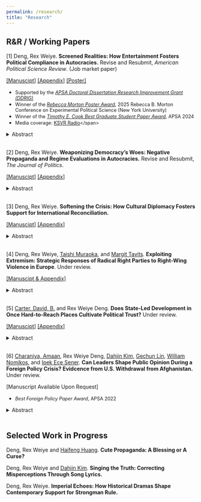 ```yaml
---
permalink: /research/
title: "Research"
---
```


  
## R&R / Working Papers

\[1\] Deng, Rex Weiye. **Screened Realities: How Entertainment Fosters Political Compliance in Autocracies.** Revise and Resubmit, _American Political Science Review_. (Job market paper)

[[Manuscipt]](https://www.dropbox.com/scl/fi/isbdrin1zjo1fgea286n2/Ent_Main.pdf?rlkey=d5st5mcs8dl5uq81ap7s1g7l5&st=bx3idqw4&dl=0) [[Appendix]](https://www.dropbox.com/scl/fi/b8iuflmefm6pbc02wkmer/Ent_Appendix.pdf?rlkey=85wb7m78nhncx2rv0uhlvwya2&st=v912cy1b&dl=0) [[Poster]](https://www.dropbox.com/scl/fi/m1vab05x32xqagdtioplo/Ent_Poster.pdf?rlkey=utckzttthsvgz73lzfdbpnfgc&st=d8f3ex7p&dl=0)

  *  <span style="font-size: 90%">Supported by the [*APSA Doctoral Dissertation Research Improvement Grant (DDRIG)*](https://apsanet.org/programs/doctoral-dissertation-research-improvement-grants/)</span>
  *  <span style="font-size: 90%">Winner of the [*Rebecca Morton Poster Award*](https://wp.nyu.edu/cesspoliticalscienceconference/rebecca-morton-poster-prize/), 2025 Rebecca B. Morton Conference on Experimental Political Science (New York University)</span>
  *  <span style="font-size: 90%">Winner of the [*Timothy E. Cook Best Graduate Student Paper Award*](https://apsanet.org/membership/organized-sections/organized-section-awards/past-awards/section-23/#:~:text=The%20Cook%20Award%20recognizes%20the,previous%20year%27s%20APSA%20Annual%20Meeting.), APSA 2024</span>
  * <span style="font-size: 90%">Media coverage:  [KSVR Radio](https://www.ksvr.org/.)</span>

<details><summary>Abstract</summary>

Existing research suggests that autocrats face a dilemma: manipulating negative information about regime performance can cause public backlash, but revealing such information can make the regime look incompetent and unaccountable. I argue that, to solve this dilemma, autocrats have relied on entertainment, where problems get revealed not in isolation but as part of a dramatized narrative that highlights the regime’s efforts to address them. Since such “problem-revealing entertainment” likely makes audiences immersed in its narratives, it has the potential to positively affect public perceptions of the regime. Drawing on a content analysis of such productions, a text analysis of 400,000 audience reviews, and two original experiments, I demonstrate that China has systematically generated entertainment disclosing details of corruption while stressing its anti-corruption efforts, and that these products improve citizens’ perceptions of the regime’s competence and accountability because of their realistic and immersive content. These findings illustrate how information manipulation through entertainment media strengthens authoritarian resilience.
</details>

<br>


\[2\] Deng, Rex Weiye. **Weaponizing Democracy’s Woes: Negative Propaganda and Regime Evaluations in Autocracies.** Revise and Resubmit, _The Journal of Politics_. 

[[Manuscipt]](https://www.dropbox.com/scl/fi/1fb9szha8ex3pm7bovv1g/NegativePropaganda.pdf?rlkey=m382q7tv35qirgw3evzyt8ba1&st=qd32loxy&dl=0) [[Appendix]](https://www.dropbox.com/scl/fi/1fb9szha8ex3pm7bovv1g/NegProp_Main.pdf?rlkey=m382q7tv35qirgw3evzyt8ba1&dl=0)

<details><summary>Abstract</summary>

Historically, good governance in liberal democracies has been a critical driver for democratization. Yet, the growing visibility of social and political problems in liberal democracies, especially the U.S., offer autocrats an opportunity to undermine the liberal model and bolster their own legitimacy. I argue that by strategically amplifying these problems — a tactic I term negative propaganda — autocrats can erode support for liberal democracies by selectively presenting ostensibly credible and fear-inducing information, although not necessarily increase support for the domestic regime. By analyzing over 900,000 Weibo posts from Chinese state media, I show that negative propaganda is widespread, garners substantial public attention, and frequently features seemingly credible and fear-inducing content. A survey experiment in China further demonstrates that exposure to such propaganda lowers evaluations of liberal democracies, but does not improve support for the domestic regime. These findings underscore the inherent tension between liberal democratic governance and authoritarian resilience.
  
</details>

<br>

\[3\] Deng, Rex Weiye. **Softening the Crisis: How Cultural Diplomacy Fosters Support for International Reconciliation.** 

[[Manuscipt]](https://www.dropbox.com/scl/fi/qjzfg6igsvq7m6ne9tiyp/Cul_Main.pdf?rlkey=zqmegunh8gmx5bra7ejd3aeam&st=nwt51lr1&dl=0) [[Appendix]](https://www.dropbox.com/scl/fi/v0erg739dukrq3gowvnt0/Cul_Appendix.pdf?rlkey=6gv3rgzefx7l643mv1il75qux&st=ms645d0x&dl=0) 

<details><summary>Abstract</summary>

Does cultural diplomacy promote public support for international cooperation between rival states? While some high-profile cases have inspired optimism and states increasingly invest in soft-power diplomacy, its causal impact remains contested. I argue that when used as a conciliatory gesture, cultural diplomacy can enhance perceptions of a rival’s sincerity, thereby increasing public support for reconciliation, including willingness to endorse low-stakes policy concessions. This effect likely operates through two mechanisms: (1) its public nature raises the reputational cost of reneging on a visible peace gesture (informational mechanism), and (2) it evokes positive emotions and humanizes adversaries (psychological mechanism). However, I do not expect it to increase support for riskier concessions. Evidence from two parallel survey experiments in the U.S. and China supports my argument. Further analysis shows that the psychological mechanism plays a determining role. This study highlights cultural diplomacy’s peace-building potential and its psychological foundations for promoting international cooperation.
</details>

<br>


\[4\] Deng, Rex Weiye, [Taishi Muraoka](https://www.taishimuraoka.com/), and [Margit Tavits](https://sites.wustl.edu/mtavits/). **Exploiting Extremism: Strategic Responses of Radical Right Parties to Right-Wing Violence in Europe**. Under review. 

[[Manuscipt & Appendix]](https://www.dropbox.com/scl/fi/149g16qkyrj9kgdr10hjp/RightWingTerrorism.pdf?rlkey=z4xygrzmbzdtednucw3abftno&st=upcfd2ep&dl=0)
  
<details><summary>Abstract</summary>

How do radical right (RR) parties in Europe respond to rising levels of right-wing violence targeting immigrants and ethnic minorities, given such violence may threaten their legitimacy due to their ideological proximity to the perpetrators? We theorize that RR parties likely respond to this challenge by adopting a scapegoating strategy: rather than withdrawing or diverting attention, they amplify anti-immigrant/minority rhetoric to shift blame onto minority groups/policies. Drawing on a large-scale dataset of Facebook posts by political parties across 18 European countries (2014—2022) and comprehensive data on right-wing violence, we find that RR parties post more frequently, and negatively, about immigrants and minorities following attacks. Moreover, we find that user engagement with RR parties' social media content related to minorities increases after right-wing attacks, suggesting that this strategy likely pays off. These findings deepen our understanding of how RR parties navigate hostile environments to maintain voter support through strategic rhetoric.
</details>

<br>

\[5\] [Carter, David, B.](https://sites.wustl.edu/davidcarter/) and Rex Weiye Deng. **Does State-Led Development in Once Hard-to-Reach Places Cultivate Political Trust?** Under review. 

[[Manuscipt]](https://www.dropbox.com/scl/fi/duf492s2ngmj3ytb4tq5d/Terrain_Trust_Main.pdf?rlkey=p80m5l6xq0nu3kth0ef5jufrf&st=5qxyr9hv&dl=0) [[Appendix]](https://www.dropbox.com/scl/fi/zbqv4ldbe30o3d4cdylr8/Terrain_Trust_Appendix.pdf?rlkey=4karfprre4jaow64nijvbntiy&st=mqegq4mw&dl=0) 

<details><summary>Abstract</summary>

Conventional wisdom suggests that increased state presence in historically remote regions provokes local resistance. In contrast, we argue that residents in these areas respond positively to a critical yet under-explored form of state presence -- infrastructural development -- and exhibit higher levels of trust in national institutions than those in core regions. Two mechanisms explain this relationship: (1) limited prior interaction with the state makes political attitudes in remote areas more malleable, and (2) infrastructural development is both more novel and beneficial in peripheral regions. We also identify resource extraction and conflict history as scope conditions that moderate this relationship. Using large-scale geospatial data from 46 developing countries and a Difference-in-Differences design leveraging Tanzania’s rural electrification program, we find consistent support for our hypotheses. These results underscore both the promise and the constraints of infrastructural development as a tool for state building, particularly in historically underdeveloped areas.
</details>

<br>


\[6\] [Charaniya, Amaan](https://sites.wustl.edu/amaancharaniya/), Rex Weiye Deng, [Dahjin Kim](https://dahjinkim.github.io/), [Gechun Lin](https://lingechun.github.io/research/), [William Nomikos](https://www.williamgnomikos.com/), and [Ipek Ece Sener](https://ipekecesener.com/). **Can Leaders Shape Public Opinion During a Foreign Policy Crisis? Evidcence from U.S. Withdrawal from Afghanistan.** Under review. 

\[Manuscript Available Upon Request\]
  
  * <span style="font-size: 90%">*Best Foreign Policy Paper Award*, APSA 2022</span>
<details><summary>Abstract</summary>

The general public greeted news of the American withdrawal from Afghanistan, ending a two-decade long operation,  with mixed reactions. In this paper, we describe the real-time reactions to the American withdrawal on Twitter. We trace and describe online discussions specifically about the U.S. withdrawal from Afghanistan by collecting a unique dataset of 7 million tweets. Instead of relying on a pre-determined group of users, we collect all tweets in the United States sent between August and September of 2021 that mention a list of keywords related to the  withdrawal. This approach allows us to collect a comprehensive corpus of tweets related to the Afghan withdrawal. We  then apply a semi-supervised machine learning algorithm to measure sentiment toward both the Trump administration, which began the withdrawal, and the Biden administration, which concluded it.  We  find that social media reactions to  key events are rapid but transient. We observe no spikes but a steady increasing volume of negative Tweets after the United States completes the withdrawal process on August 31st. 
</details>

<br>

## Selected Work in Progress

Deng, Rex Weiye and [Haifeng Huang](https://www.hhuang.org/). **Cute Propaganda: A Blessing or A Curse?**

Deng, Rex Weiye and [Dahjin Kim](https://dahjinkim.github.io/). **Singing the Truth: Correcting Misperceptions Through Song Lyrics.**

Deng, Rex Weiye. **Imperial Echoes: How Historical Dramas Shape Contemporary Support for Strongman Rule.**




